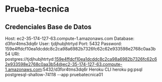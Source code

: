 # Prueba-tecnica

## Credenciales Base de Datos

Host:
ec2-35-174-127-63.compute-1.amazonaws.com
Database:
d3for4tms3dq6r
User:
tjdjhubjhtrtyd
Port:
5432
Password:
159e4ffdcf10ea1dcddc8c2ca98a6982b7326fc62c62e933598e2768c0aa3b54
URI:
postgres://tjdjhubjhtrtyd:159e4ffdcf10ea1dcddc8c2ca98a6982b7326fc62c62e933598e2768c0aa3b54@ec2-35-174-127-63.compute-1.amazonaws.com:5432/d3for4tms3dq6r
Heroku CLI
heroku pg:psql postgresql-shallow-74118 --app pruebatecnica01
